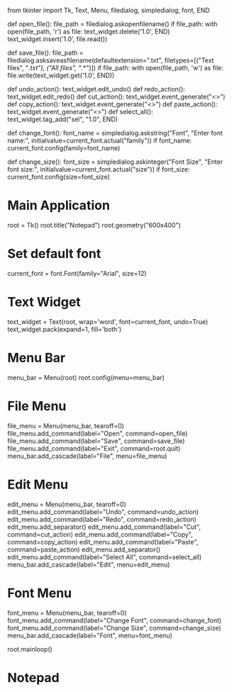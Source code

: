 from tkinter import Tk, Text, Menu, filedialog, simpledialog, font, END

def open_file():
    file_path = filedialog.askopenfilename()
    if file_path:
        with open(file_path, 'r') as file:
            text_widget.delete('1.0', END)
            text_widget.insert('1.0', file.read())

def save_file():
    file_path = filedialog.asksaveasfilename(defaultextension=".txt",
                                             filetypes=[("Text files", "*.txt"), ("All files", "*.*")])
    if file_path:
        with open(file_path, 'w') as file:
            file.write(text_widget.get('1.0', END))

def undo_action(): text_widget.edit_undo()
def redo_action(): text_widget.edit_redo()
def cut_action(): text_widget.event_generate("<<Cut>>")
def copy_action(): text_widget.event_generate("<<Copy>>")
def paste_action(): text_widget.event_generate("<<Paste>>")
def select_all(): text_widget.tag_add("sel", "1.0", END)

def change_font():
    font_name = simpledialog.askstring("Font", "Enter font name:", initialvalue=current_font.actual("family"))
    if font_name: current_font.config(family=font_name)

def change_size():
    font_size = simpledialog.askinteger("Font Size", "Enter font size:", initialvalue=current_font.actual("size"))
    if font_size: current_font.config(size=font_size)

# Main Application
root = Tk()
root.title("Notepad")
root.geometry("600x400")

# Set default font
current_font = font.Font(family="Arial", size=12)

# Text Widget
text_widget = Text(root, wrap='word', font=current_font, undo=True)
text_widget.pack(expand=1, fill='both')

# Menu Bar
menu_bar = Menu(root)
root.config(menu=menu_bar)

# File Menu
file_menu = Menu(menu_bar, tearoff=0)
file_menu.add_command(label="Open", command=open_file)
file_menu.add_command(label="Save", command=save_file)
file_menu.add_command(label="Exit", command=root.quit)
menu_bar.add_cascade(label="File", menu=file_menu)

# Edit Menu
edit_menu = Menu(menu_bar, tearoff=0)
edit_menu.add_command(label="Undo", command=undo_action)
edit_menu.add_command(label="Redo", command=redo_action)
edit_menu.add_separator()
edit_menu.add_command(label="Cut", command=cut_action)
edit_menu.add_command(label="Copy", command=copy_action)
edit_menu.add_command(label="Paste", command=paste_action)
edit_menu.add_separator()
edit_menu.add_command(label="Select All", command=select_all)
menu_bar.add_cascade(label="Edit", menu=edit_menu)

# Font Menu
font_menu = Menu(menu_bar, tearoff=0)
font_menu.add_command(label="Change Font", command=change_font)
font_menu.add_command(label="Change Size", command=change_size)
menu_bar.add_cascade(label="Font", menu=font_menu)

root.mainloop()
# Notepad
